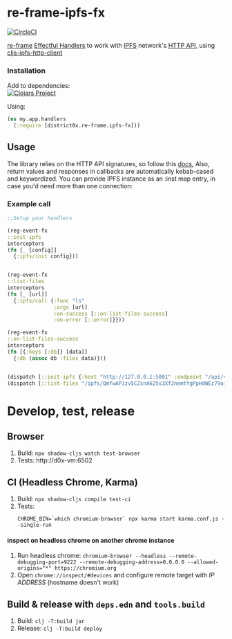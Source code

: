 # re-frame-ipfs-fx

[![CircleCI](https://dl.circleci.com/status-badge/img/gh/district0x/re-frame-ipfs-fx/tree/master.svg?style=svg)](https://dl.circleci.com/status-badge/redirect/gh/district0x/re-frame-ipfs-fx/tree/master)

[re-frame](https://github.com/Day8/re-frame) [Effectful Handlers](https://github.com/Day8/re-frame/blob/develop/docs/EffectfulHandlers.md) to work with [IPFS](https://ipfs.io/) network's [HTTP API](https://docs.ipfs.io/reference/api/http/), using [cljs-ipfs-http-client](https://github.com/district0x/cljs-ipfs-http-client)

### Installation ###

Add to dependencies: <br>
[![Clojars Project](https://img.shields.io/clojars/v/district0x/re-frame-ipfs-fx.svg)](https://clojars.org/district0x/re-frame-ipfs-fx)

Using:

```clojure
(ns my.app.handlers
  (:require [district0x.re-frame.ipfs-fx]))
```

## Usage
The library relies on the HTTP API signatures, so follow this [docs](https://github.com/ipfs/js-ipfs-api#api), Also, return values and responses in callbacks are automatically kebab-cased and keywordized. You can provide IPFS instance as an :inst map entry, in case you'd need more than one connection:


### Example call
```clojure
;;Setup your handlers

(reg-event-fx
::init-ipfs
interceptors
(fn [_ [config]]
  {:ipfs/init config}))


(reg-event-fx
::list-files
interceptors
(fn [_ [url]]
  {:ipfs/call {:func "ls"
               :args [url]
               :on-success [::on-list-files-success]
               :on-error [::error]}}))

(reg-event-fx
::on-list-files-success
interceptors
(fn [{:keys [:db]} [data]]
  {:db (assoc db :files data)}))


(dispatch [::init-ipfs {:host "http://127.0.0.1:5001" :endpoint "/api/v0"}])
(dispatch [::list-files "/ipfs/QmYwAPJzv5CZsnA625s3Xf2nemtYgPpHdWEz79ojWnPbdG/"])
```

# Develop, test, release

## Browser

1. Build: `npx shadow-cljs watch test-browser`
2. Tests: http://d0x-vm:6502

## CI (Headless Chrome, Karma)

1. Build: `npx shadow-cljs compile test-ci`
2. Tests:
    ```
    CHROME_BIN=`which chromium-browser` npx karma start karma.conf.js --single-run
    ```

#### inspect on headless chrome on another chrome instance

1. Run headless chrome: `chromium-browser --headless --remote-debugging-port=9222 --remote-debugging-address=0.0.0.0 --allowed-origins="*" https://chromium.org`
2. Open `chrome://inspect/#devices` and configure remote target with *IP ADDRESS* (hostname doesn't work)

## Build & release with `deps.edn` and `tools.build`

1. Build: `clj -T:build jar`
2. Release: `clj -T:build deploy`
